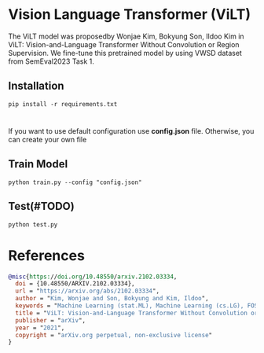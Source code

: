 # Vision Language Transformer (ViLT)
The ViLT model was proposedby Wonjae Kim, Bokyung Son, Ildoo Kim in ViLT: Vision-and-Language Transformer Without Convolution or Region Supervision. We fine-tune this pretrained model by using VWSD dataset from SemEval2023 Task 1. 

## Installation
```
pip install -r requirements.txt
```

# 
If you want to use default configuration use **config.json** file. Otherwise, you can create your own file

## Train Model
```
python train.py --config "config.json"
```

## Test(#TODO)
```
python test.py
```

# References
```bibtex
@misc{https://doi.org/10.48550/arxiv.2102.03334,
  doi = {10.48550/ARXIV.2102.03334},
  url = "https://arxiv.org/abs/2102.03334",
  author = "Kim, Wonjae and Son, Bokyung and Kim, Ildoo",
  keywords = "Machine Learning (stat.ML), Machine Learning (cs.LG), FOS: Computer and information sciences, FOS: Computer and information sciences",
  title = "ViLT: Vision-and-Language Transformer Without Convolution or Region Supervision",
  publisher = "arXiv",
  year = "2021",
  copyright = "arXiv.org perpetual, non-exclusive license"
}
```

